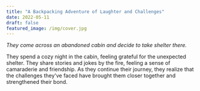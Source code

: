 ```yaml
---
title: "A Backpacking Adventure of Laughter and Challenges"
date: 2022-05-11
draft: false
featured_image: /img/cover.jpg
---
```


*They come across an abandoned cabin and decide to take shelter there.*

They spend a cozy night in the cabin, feeling grateful for the unexpected shelter. They share stories and jokes by the fire, feeling a sense of camaraderie and friendship. As they continue their journey, they realize that the challenges they've faced have brought them closer together and strengthened their bond.